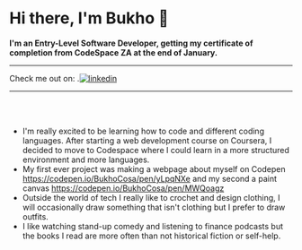 # Hi there, I'm Bukho 👋

<b> I'm an Entry-Level Software Developer, getting my certificate of completion from CodeSpace ZA at the end of January. </b>
<hr>
Check me out on:     .<a href="https://www.linkedin.com/in/bukho-cosa/"><img src="https://img.shields.io/badge/LinkedIn-0077B5?style=for-the-badge&logo=linkedin&logoColor=white" alt="linkedin"></a>
<hr>
<br>
<br>





<!--
**Bukho-Cosa/Bukho-Cosa** is a ✨ _special_ ✨ repository because its `README.md` (this file) appears on your GitHub profile.

Here are some ideas to get you started:

- 🔭 I’m currently working on ...
- 🌱 I’m currently learning ...
- 👯 I’m looking to collaborate on ...
- 🤔 I’m looking for help with ...
- 💬 Ask me about ...
- 📫 How to reach me: ...
- 😄 Pronouns: ...
- ⚡ Fun fact: ...
-->


- I'm really excited to be learning how to code and different coding languages. After starting a web development course on Coursera, I decided to move to Codespace where I could learn in a more structured environment and more languages.
- My first ever project was making a webpage about myself on Codepen https://codepen.io/BukhoCosa/pen/yLpqNXe and my second a paint canvas https://codepen.io/BukhoCosa/pen/MWQoagz
- Outside the world of tech I really like to crochet and design clothing, I will occasionally draw something that isn't clothing but I prefer to draw outfits.
- I like watching stand-up comedy and listening to finance podcasts but the books I read are more often than not historical fiction or self-help. 


<!--[![Bukho's github stats](https://github-readme-stats.vercel.app/api?username=bukho-cosa)](https://github.com/bukho-cosa/github-readme-stats)-->
